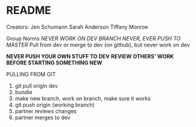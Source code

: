 # README

Creators:
Jen Schumann
Sarah Anderson
Tiffany Monroe

Group Norms
*NEVER WORK ON DEV BRANCH*
*NEVER, EVER PUSH TO MASTER*
Pull from dev or merge to dev (on github), but never work on dev

**NEVER PUSH YOUR OWN STUFF TO DEV**
**REVIEW OTHERS' WORK BEFORE STARTING SOMETHING NEW**

PULLING FROM GIT
1. git pull origin dev
2. bundle
3. make new branch, work on branch, make sure it works
4. git push origin (working branch)
5. partner reviews changes
6. partner merges to dev
